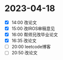 # 2023-04-18
- [x] 14:00 改论文
- [x] 15:00 改IROS审稿意见
- [x] 16:00 帮师兄改毕业论文
- [x] 16:35 改论文
- [ ] 20:00 leetcode博客
- [ ] 20:50 改论文
